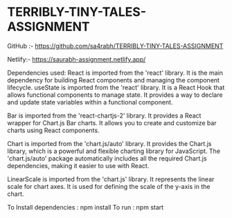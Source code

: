 ﻿# TERRIBLY-TINY-TALES-ASSIGNMENT


GitHub :- https://github.com/sa4rabh/TERRIBLY-TINY-TALES-ASSIGNMENT

Netlify:- https://saurabh-assignment.netlify.app/


Dependencies used:
 React is imported from the 'react' library. It is the main dependency for building React components and managing the component
 lifecycle.
useState is imported from the 'react' library. It is a React Hook that allows functional components to manage state. It provides a way to declare and update state variables within a functional component.

Bar is imported from the 'react-chartjs-2' library. It provides a React wrapper for Chart.js Bar charts. It allows you to create and customize bar charts using React components.

Chart is imported from the 'chart.js/auto' library. It provides the Chart.js library, which is a powerful and flexible charting library for JavaScript. The 'chart.js/auto' package automatically includes all the required Chart.js dependencies, making it easier to use with React.

LinearScale is imported from the 'chart.js' library. It represents the linear scale for chart axes. It is used for defining the scale of the y-axis in the chart.

To Install dependencies : npm install
To run : npm start
